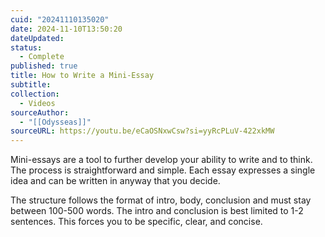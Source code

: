 ```yaml
---
cuid: "20241110135020"
date: 2024-11-10T13:50:20
dateUpdated: 
status:
  - Complete
published: true
title: How to Write a Mini-Essay
subtitle: 
collection:
  - Videos
sourceAuthor:
  - "[[Odysseas]]"
sourceURL: https://youtu.be/eCaOSNxwCsw?si=yyRcPLuV-422xkMW
---
```

Mini-essays are a tool to further develop your ability to write and to think. The process is straightforward and simple. Each essay expresses a single idea and can be written in anyway that you decide. 

The structure follows the format of intro, body, conclusion and must stay between 100-500 words. The intro and conclusion is best limited to 1-2 sentences. This forces you to be specific, clear, and concise.